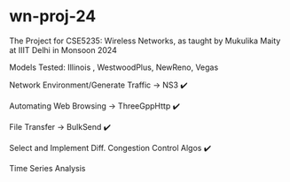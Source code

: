 # wn-proj-24
The Project for CSE5235: Wireless Networks, as taught by Mukulika Maity at IIIT Delhi in Monsoon 2024

Models Tested: Illinois , WestwoodPlus, NewReno, Vegas

Network Environment/Generate Traffic -> NS3 ✔️

Automating Web Browsing -> ThreeGppHttp ✔️

File Transfer -> BulkSend ✔️

Select and Implement Diff. Congestion Control Algos ✔️

Time Series Analysis
